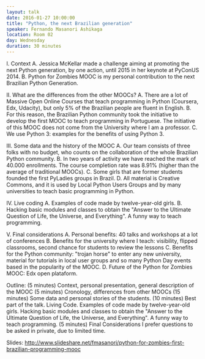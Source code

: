 ```yaml
---
layout: talk
date: 2016-01-27 10:00:00
title: "Python, the next Brazilian generation"
speaker: Fernando Masanori Ashikaga
location: Room 02
day: Wednesday
duration: 30 minutes
---
```


I. Context A. Jessica McKellar made a challenge aiming at promoting the next Python generation, by one action, until 2015 in her keynote at PyConUS 2014. B. Python for Zombies MOOC is my personal contribution to the next Brazilian Python Generation.

II. What are the differences from the other MOOCs? A. There are a lot of Massive Open Online Courses that teach programming in Python (Coursera, Edx, Udacity), but only 5% of the Brazilian people are fluent in English. B. For this reason, the Brazilian Python community took the initiative to develop the first MOOC to teach programming in Portuguese. The initiative of this MOOC does not come from the University where I am a professor. C. We use Python 3: examples for the benefits of using Python 3.

III. Some data and the history of the MOOC A. Our team consists of three folks with no budget, who counts on the collaboration of the whole Brazilian Python community. B. In two years of activity we have reached the mark of 40.000 enrollments. The course completion rate was 8.91% (higher than the average of traditional MOOCs). C. Some girls that are former students founded the first PyLadies groups in Brazil. D. All material is Creative Commons, and it is used by Local Python Users Groups and by many universities to teach basic programming in Python.

IV. Live coding A. Examples of code made by twelve-year-old girls. B. Hacking basic modules and classes to obtain the "Answer to the Ultimate Question of Life, the Universe, and Everything". A funny way to teach programming.

V. Final considerations A. Personal benefits: 40 talks and workshops at a lot of conferences B. Benefits for the university where I teach: visibility, flipped classrooms, second chance for students to review the lessons C. Benefits for the Python community: "trojan horse" to enter any new university, material for tutorials in local user groups and so many Python Day events based in the popularity of the MOOC. D. Future of the Python for Zombies MOOC: Edx open plataform.

Outline: (5 minutes) Context, personal presentation, general description of the MOOC (5 minutes) Cronology, differences from other MOOCs (15 minutes) Some data and personal stories of the students. (10 minutes) Best part of the talk. Living Code. Examples of code made by twelve-year-old girls. Hacking basic modules and classes to obtain the "Answer to the Ultimate Question of Life, the Universe, and Everything". A funny way to teach programming. (5 minutes) Final Considerations I prefer questions to be asked in private, due to limited time.

Slides: http://www.slideshare.net/fmasanori/python-for-zombies-first-brazilian-programming-mooc
